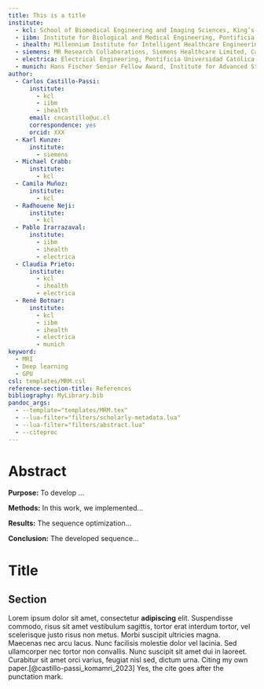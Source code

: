 ```yaml
---
title: This is a title
institute:
  - kcl: School of Biomedical Engineering and Imaging Sciences, King’s College London, London, UK
  - iibm: Institute for Biological and Medical Engineering, Pontificia Universidad Católica de Chile, Santiago, Chile
  - ihealth: Millennium Institute for Intelligent Healthcare Engineering (iHEALTH), Pontificia Universidad Católica de Chile, Santiago, Chile
  - siemens: MR Research Collaborations, Siemens Healthcare Limited, Camberley, United Kingdom
  - electrica: Electrical Engineering, Pontificia Universidad Católica de Chile, Santiago, Chile
  - munich: Hans Fischer Senior Fellow Award, Institute for Advanced Study at Technical University of Munich, Munich, Germany
author:
  - Carlos Castillo-Passi:
      institute:
        - kcl
        - iibm
        - ihealth
      email: cncastillo@uc.cl
      correspondence: yes
      orcid: XXX
  - Karl Kunze:
      institute:
        - siemens
  - Michael Crabb:
      institute:
        - kcl
  - Camila Muñoz:
      institute:
        - kcl
  - Radhouene Neji:
      institute:
        - kcl
  - Pablo Irarrazaval:
      institute:
        - iibm
        - ihealth
        - electrica
  - Claudia Prieto:
      institute:
        - kcl
        - ihealth
        - electrica
  - René Botnar:
      institute:
        - kcl
        - iibm
        - ihealth
        - electrica
        - munich
keyword:
  - MRI
  - Deep learning
  - GPU
csl: templates/MRM.csl
reference-section-title: References
bibliography: MyLibrary.bib
pandoc_args:
  - --template="templates/MRM.tex"
  - --lua-filter="filters/scholarly-metadata.lua"
  - --lua-filter="filters/abstract.lua"
  - --citeproc
---
```

# Abstract

**Purpose:** To develop ...

**Methods:** In this work, we implemented...

**Results:** The sequence optimization...

**Conclusion:** The developed sequence...

# Title

## Section

Lorem ipsum dolor sit amet, consectetur **adipiscing** elit. Suspendisse commodo, risus sit amet vestibulum sagittis, tortor erat interdum tortor, vel scelerisque justo risus non metus. Morbi suscipit ultricies magna. Maecenas nec arcu lacus. Nunc facilisis molestie dolor vel lacinia. Sed ullamcorper nec tortor non convallis. Nunc suscipit sit amet dui in laoreet. Curabitur sit amet orci varius, feugiat nisl sed, dictum urna. Citing my own paper.[@castillo-passi_komamri_2023] Yes, the cite goes after the punctation mark.
